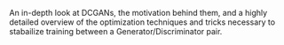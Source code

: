 An in-depth look at DCGANs, the motivation behind them, and a highly detailed overview of the optimization techniques and tricks necessary to stabailize training between a Generator/Discriminator pair. 
